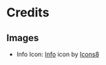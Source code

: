 # Credits

## Images
- Info Icon: <a target="_blank" href="https://icons8.com/icon/2800/info">Info</a> icon by <a target="_blank" href="https://icons8.com">Icons8</a>
